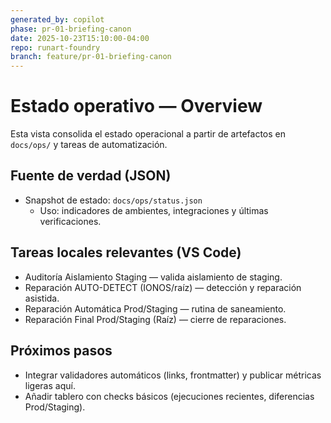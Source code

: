 ```yaml
---
generated_by: copilot
phase: pr-01-briefing-canon
date: 2025-10-23T15:10:00-04:00
repo: runart-foundry
branch: feature/pr-01-briefing-canon
---
```


# Estado operativo — Overview

Esta vista consolida el estado operacional a partir de artefactos en `docs/ops/` y tareas de automatización.

## Fuente de verdad (JSON)
- Snapshot de estado: `docs/ops/status.json`
  - Uso: indicadores de ambientes, integraciones y últimas verificaciones.

## Tareas locales relevantes (VS Code)
- Auditoría Aislamiento Staging — valida aislamiento de staging.
- Reparación AUTO-DETECT (IONOS/raíz) — detección y reparación asistida.
- Reparación Automática Prod/Staging — rutina de saneamiento.
- Reparación Final Prod/Staging (Raíz) — cierre de reparaciones.

## Próximos pasos
- Integrar validadores automáticos (links, frontmatter) y publicar métricas ligeras aquí.
- Añadir tablero con checks básicos (ejecuciones recientes, diferencias Prod/Staging).
